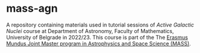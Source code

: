 # mass-agn

A repository containing materials used in tutorial sessions of *Active Galactic Nuclei* course at Department of Astronomy, Faculty of Mathematics, University of Belgrade in 2022/23. This course is part of the The [Erasmus Mundus Joint Master program in Astrophysics and Space Science (MASS)](https://www.master-mass.eu/).
